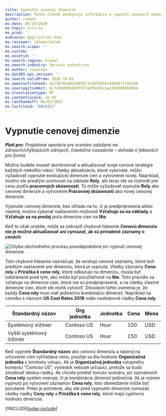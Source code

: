 ```yaml
---
title: Vypnutie cenovej dimenzie
description: Tento článok poskytuje informácie o vypnutí cenových dimenzií.
author: rumant
ms.date: 09/18/2020
ms.topic: article
ms.prod: ''
audience: Application User
ms.reviewer: johnmichalak
ms.search.scope: ''
ms.custom: ''
ms.assetid: ''
ms.search.region: Global
ms.search.industry: Service industries
ms.author: suvaidya
ms.dyn365.ops.version: ''
ms.search.validFrom: 2020-10-01
ms.openlocfilehash: 4a13074e20d3005873c28fb95b7443b6ffc84140
ms.sourcegitcommit: 6cfc50d89528df977a8f6a55c1ad39d99800d9b4
ms.translationtype: MT
ms.contentlocale: sk-SK
ms.lasthandoff: 06/03/2022
ms.locfileid: "8924311"
---
```

# <a name="turning-off-a-pricing-dimension"></a>Vypnutie cenovej dimenzie

_**Platí pre:** Projektové operácie pre scenáre založené na zdrojoch/chýbajúcich zdrojoch, čiastočné nasadenie – dohoda o fakturácii pro forma_

Možno budete musieť skontrolovať a aktualizovať svoje cenové stratégie každých niekoľko rokov. Všetky aktualizácie, ktoré vykonáte, môžu vyžadovať vypnutie existujúcej dimenzie cien a vytvorenie novej. Napríklad, možno ste predtým oceňovali na základe **Roly**, ale teraz ste sa rozhodli pre cenu podľa **pracovných skúseností**. To môže vyžadovať vypnutie **Roly** ako cenovej dimenzie a vytvorenie **Pracovnej skúsenosti** ako novej cenovej dimenzie. 

Vypnutie cenovej dimenzie, bez ohľadu na to, či je predpripravená alebo vlastná, možno vykonať nastavením možnosti **Vzťahuje sa na náklady** a **Vzťahuje sa na predaj** polia dimenzie cien na **Nie**.

Keď to však urobíte, môže sa zobraziť chybové hlásenie **Cenovú dimenziu nie je možné aktualizovať ani vymazať, ak sú priradené záznamy o cenách**.

![Chyba obchodného procesu pravdepodobne pri vypnutí cenovej dimenzie.](media/Business-Process-Error.png)

Toto chybové hlásenie naznačuje, že existujú cenové záznamy, ktoré boli predtým nastavené pre dimenziu, ktorá je vypnutá. Všetky záznamy **Cena roly** a **Prirážka k cene roly**, ktoré odkazujú na dimenziu, musia byť odstránené pred tým, ako môže byť použiteľnosť na **Nie**. Toto pravidlo sa vzťahuje na dimenzie cien, ktoré nie sú predpripravené, a na všetky vlastné dimenzie cien, ktoré ste mohli vytvoriť. Dôvodom tohto overenia je, že každý **Cena roly** musí mať jedinečnú kombináciu dimenzií. Napríklad na cenníku s názvom **US Cost Rates 2018** máte nasledovné riadky **Cena roly**. 

| Štandardný názov         | Org jednotka    |Jednotka   |Cena  |Mena  |
| -----------------------|-------------|-------|-------|----------|
| Systémový inžinier|Contoso US|Hour| 100|USD|
| Vyšší systémový inžinier|Contoso US|Hour| 150| USD|


Keď vypnete **Štandardný názov** ako cenovú dimenziu a nástroj na určovanie cien vyhľadáva cenu, použije sa iba hodnota **Organizačná jednotka** z kontextu vstupu. Ak je **Organizačná jednotka** vstupného kontextu “Contoso US”, výsledok nebude určujúci, pretože sa budú zhodovať obidva riadky. Ak chcete predísť tomuto scenáru, pri záznamoch **Cena roly** systém overuje, či je kombinácia dimenzií jedinečná. Ak je rozmer vypnutý po vytvorení záznamov **Cena roly**, toto obmedzenie môže byť porušené. Preto je potrebné, aby ste pred vypnutím dimenzie vymazali všetky riadky **Ceny roly** a **Prirážka k cene roly**, ktoré majú vyplnenú hodnotu dimenzie.


[!INCLUDE[footer-include](../includes/footer-banner.md)]